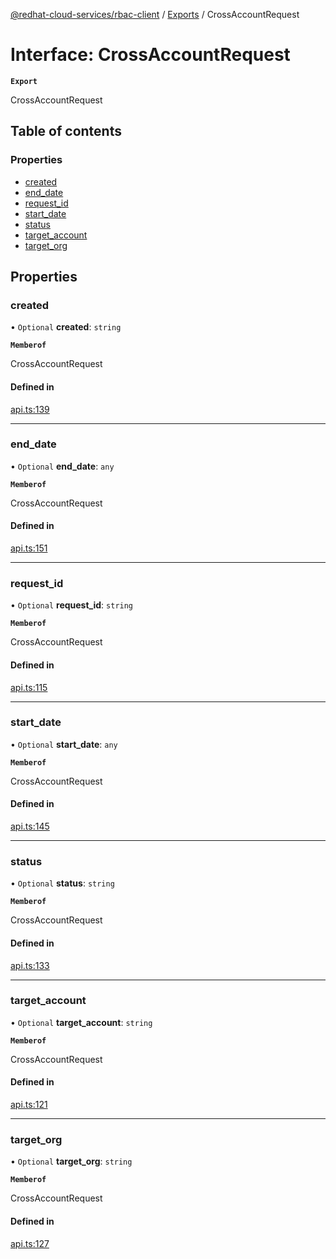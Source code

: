 [@redhat-cloud-services/rbac-client](../README.md) / [Exports](../modules.md) / CrossAccountRequest

# Interface: CrossAccountRequest

**`Export`**

CrossAccountRequest

## Table of contents

### Properties

- [created](CrossAccountRequest.md#created)
- [end\_date](CrossAccountRequest.md#end_date)
- [request\_id](CrossAccountRequest.md#request_id)
- [start\_date](CrossAccountRequest.md#start_date)
- [status](CrossAccountRequest.md#status)
- [target\_account](CrossAccountRequest.md#target_account)
- [target\_org](CrossAccountRequest.md#target_org)

## Properties

### created

• `Optional` **created**: `string`

**`Memberof`**

CrossAccountRequest

#### Defined in

[api.ts:139](https://github.com/RedHatInsights/javascript-clients/blob/main/packages/rbac/api.ts#L139)

___

### end\_date

• `Optional` **end\_date**: `any`

**`Memberof`**

CrossAccountRequest

#### Defined in

[api.ts:151](https://github.com/RedHatInsights/javascript-clients/blob/main/packages/rbac/api.ts#L151)

___

### request\_id

• `Optional` **request\_id**: `string`

**`Memberof`**

CrossAccountRequest

#### Defined in

[api.ts:115](https://github.com/RedHatInsights/javascript-clients/blob/main/packages/rbac/api.ts#L115)

___

### start\_date

• `Optional` **start\_date**: `any`

**`Memberof`**

CrossAccountRequest

#### Defined in

[api.ts:145](https://github.com/RedHatInsights/javascript-clients/blob/main/packages/rbac/api.ts#L145)

___

### status

• `Optional` **status**: `string`

**`Memberof`**

CrossAccountRequest

#### Defined in

[api.ts:133](https://github.com/RedHatInsights/javascript-clients/blob/main/packages/rbac/api.ts#L133)

___

### target\_account

• `Optional` **target\_account**: `string`

**`Memberof`**

CrossAccountRequest

#### Defined in

[api.ts:121](https://github.com/RedHatInsights/javascript-clients/blob/main/packages/rbac/api.ts#L121)

___

### target\_org

• `Optional` **target\_org**: `string`

**`Memberof`**

CrossAccountRequest

#### Defined in

[api.ts:127](https://github.com/RedHatInsights/javascript-clients/blob/main/packages/rbac/api.ts#L127)
